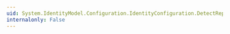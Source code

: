 ```yaml
---
uid: System.IdentityModel.Configuration.IdentityConfiguration.DetectReplayedTokens
internalonly: False
---
```

